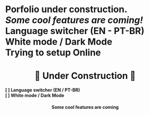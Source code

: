 
Porfolio under construction.
<br>
<i> Some cool features are coming! </i> <br>
<b> Language switcher (EN - PT-BR) </b> <br>
<b> White mode / Dark Mode <br>
<b> Trying to setup Online </b>
=======
<h1 align=center> 🚧 Under  Construction 🚧</h1>

<b> [ ] Language switcher (EN / PT-BR) </b> <br>
<b> [ ] White mode / Dark Mode <br> 
   
<h4 align=center> Some cool features are coming </h4> <br> 

  